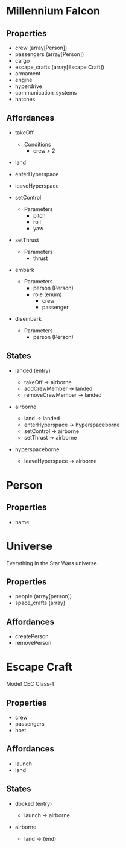# Millennium Falcon

## Properties
- crew (array[Person])
- passengers (array[Person])
- cargo
- escape_crafts (array[Escape Craft])
- armament
- engine
- hyperdrive
- communication_systems
- hatches

## Affordances
- takeOff
	- Conditions
		- crew > 2

- land
- enterHyperspace
- leaveHyperspace
- setControl
	- Parameters
 		- pitch
		- roll
		- yaw

- setThrust
	- Parameters
		- thrust

- embark
	- Parameters
		- person (Person)
		- role (enum)
			- crew
			- passenger

- disembark
	- Parameters
		- person (Person)

## States
- landed (entry)
	- takeOff -> airborne
	- addCrewMember -> landed
	- removeCrewMember -> landed

- airborne
	- land -> landed
	- enterHyperspace -> hyperspaceborne
	- setControl -> airborne
	- setThrust -> airborne

- hyperspaceborne
	- leaveHyperspace -> airborne

# Person
## Properties
- name


# Universe
Everything in the Star Wars universe.

## Properties
- people (array[person])
- space_crafts (array)

## Affordances
- createPerson
- removePerson

# Escape Craft
Model CEC Class-1

## Properties
- crew
- passengers
- host

## Affordances
- launch
- land

## States
- docked (entry)
	- launch -> airborne

- airborne
	- land -> (end)
